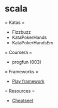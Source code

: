 scala
==========

= Katas =
* Fizzbuzz
* KataPokerHands
* KataPokerHandsEm

= Coursera =
* progfun (003)

= Frameworks = 
* [Play framework](http://www.playframework.com)

= Resources =
* [Cheatseet](CheatSheet.md)